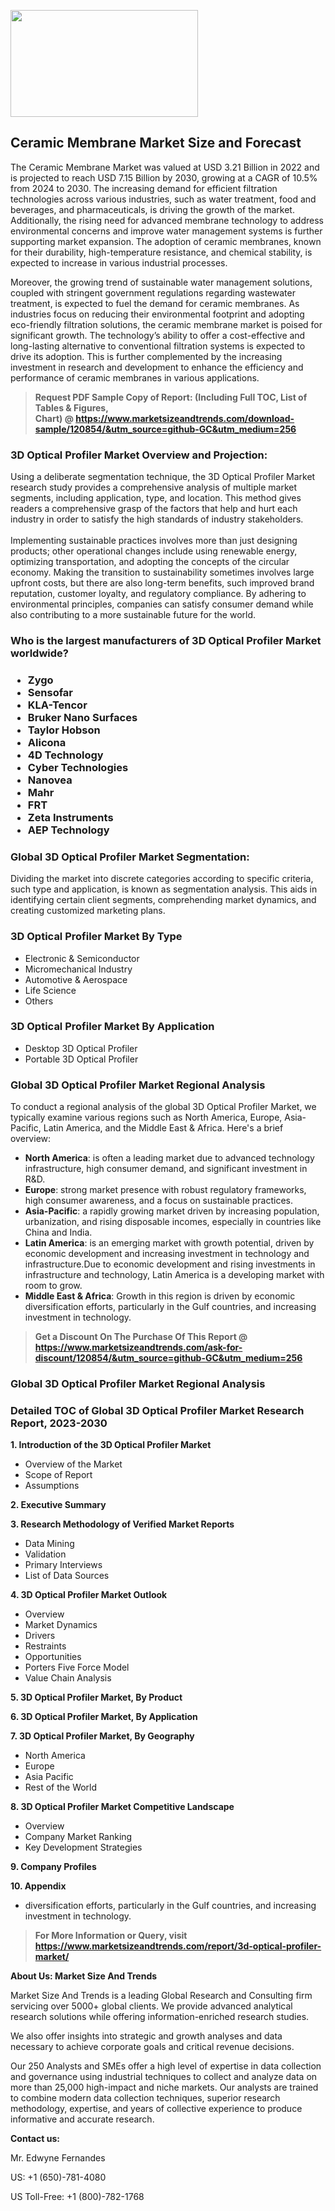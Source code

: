 <p><img class="alignnone size-medium wp-image-20088" src="https://ffe5etoiles.com/wp-content/uploads/2024/12/MST1-300x171.png" alt="" width="300" height="171" /></p><h2>Ceramic Membrane Market Size and Forecast</h2><p>The Ceramic Membrane Market was valued at USD 3.21 Billion in 2022 and is projected to reach USD 7.15 Billion by 2030, growing at a CAGR of 10.5% from 2024 to 2030. The increasing demand for efficient filtration technologies across various industries, such as water treatment, food and beverages, and pharmaceuticals, is driving the growth of the market. Additionally, the rising need for advanced membrane technology to address environmental concerns and improve water management systems is further supporting market expansion. The adoption of ceramic membranes, known for their durability, high-temperature resistance, and chemical stability, is expected to increase in various industrial processes. <p>Moreover, the growing trend of sustainable water management solutions, coupled with stringent government regulations regarding wastewater treatment, is expected to fuel the demand for ceramic membranes. As industries focus on reducing their environmental footprint and adopting eco-friendly filtration solutions, the ceramic membrane market is poised for significant growth. The technology’s ability to offer a cost-effective and long-lasting alternative to conventional filtration systems is expected to drive its adoption. This is further complemented by the increasing investment in research and development to enhance the efficiency and performance of ceramic membranes in various applications.</p></p><blockquote id="" class=""><strong>Request PDF Sample Copy of Report: (Including Full TOC, List of Tables &amp; Figures, Chart)&nbsp;@&nbsp;<strong><a href="https://www.marketsizeandtrends.com/download-sample/120854/&utm_source=github-GC&utm_medium=256" target="_blank">https://www.marketsizeandtrends.com/download-sample/120854/&utm_source=github-GC&utm_medium=256</a></strong></strong></blockquote><h3 id="" class="">3D Optical Profiler Market&nbsp;Overview and Projection:</h3><p id="" class="">Using a deliberate segmentation technique, the 3D Optical Profiler Market research study provides a comprehensive analysis of multiple market segments, including application, type, and location. This method gives readers a comprehensive grasp of the factors that help and hurt each industry in order to satisfy the high standards of industry stakeholders. <br /> <br />Implementing sustainable practices involves more than just designing products; other operational changes include using renewable energy, optimizing transportation, and adopting the concepts of the circular economy. Making the transition to sustainability sometimes involves large upfront costs, but there are also long-term benefits, such improved brand reputation, customer loyalty, and regulatory compliance. By adhering to environmental principles, companies can satisfy consumer demand while also contributing to a more sustainable future for the world.</p><h3 id="" class="">Who is the largest manufacturers of&nbsp;3D Optical Profiler Market worldwide?</h3><h3 class=""><p><ul><li>Zygo </li><li> Sensofar </li><li> KLA-Tencor </li><li> Bruker Nano Surfaces </li><li> Taylor Hobson </li><li> Alicona </li><li> 4D Technology </li><li> Cyber Technologies </li><li> Nanovea </li><li> Mahr </li><li> FRT </li><li> Zeta Instruments </li><li> AEP Technology</li></ul></p></h3><h3 id="" class="">Global&nbsp;3D Optical Profiler Market Segmentation:</h3><p id="" class="">Dividing the market into discrete categories according to specific criteria, such type and application, is known as segmentation analysis. This aids in identifying certain client segments, comprehending market dynamics, and creating customized marketing plans.</p><h3 id="" class="">3D Optical Profiler Market&nbsp;By Type</h3><p><p><ul><li>Electronic & Semiconductor</li><li> Micromechanical Industry</li><li> Automotive & Aerospace</li><li> Life Science</li><li> Others</p></li></ul></p></p><h3 id="" class="">3D Optical Profiler Market&nbsp;By Application</h3><p class=""><p><ul><li>Desktop 3D Optical Profiler</li><li> Portable 3D Optical Profiler</li></ul></p></p><h3 id="" class="">Global 3D Optical Profiler Market Regional Analysis</h3><p id="" class="">To conduct a regional analysis of the global 3D Optical Profiler Market, we typically examine various regions such as North America, Europe, Asia-Pacific, Latin America, and the Middle East &amp; Africa. Here's a brief overview:</p><ul><li><strong>North America</strong>: is often a leading market due to advanced technology infrastructure, high consumer demand, and significant investment in R&amp;D.</li><li><strong>Europe</strong>: strong market presence with robust regulatory frameworks, high consumer awareness, and a focus on sustainable practices.</li><li><strong>Asia-Pacific</strong>: a rapidly growing market driven by increasing population, urbanization, and rising disposable incomes, especially in countries like China and India.</li><li><strong>Latin America</strong>: is an emerging market with growth potential, driven by economic development and increasing investment in technology and infrastructure.Due to economic development and rising investments in infrastructure and technology, Latin America is a developing market with room to grow.</li><li><strong>Middle East &amp; Africa</strong>: Growth in this region is driven by economic diversification efforts, particularly in the Gulf countries, and increasing investment in technology.</li></ul><blockquote id="" class=""><strong>Get a Discount On The Purchase Of This Report @ <strong><a href="https://www.marketsizeandtrends.com/ask-for-discount/120854/&utm_source=github-GC&utm_medium=256" target="_blank">https://www.marketsizeandtrends.com/ask-for-discount/120854/&utm_source=github-GC&utm_medium=256</a></strong></strong></blockquote><h3 id="" class="">Global 3D Optical Profiler Market Regional Analysis</h3><h3 id="" class="">Detailed TOC of Global 3D Optical Profiler Market Research Report, 2023-2030</h3><p id="" class=""><strong>1. Introduction of the 3D Optical Profiler Market</strong></p><ul><li>Overview of the Market</li><li>Scope of Report</li><li>Assumptions</li></ul><p id="" class=""><strong>2. Executive Summary</strong></p><p id="" class=""><strong>3. Research Methodology of Verified Market Reports</strong></p><ul><li>Data Mining</li><li>Validation</li><li>Primary Interviews</li><li>List of Data Sources</li></ul><p id="" class=""><strong>4. 3D Optical Profiler Market Outlook</strong></p><ul><li>Overview</li><li>Market Dynamics</li><li>Drivers</li><li>Restraints</li><li>Opportunities</li><li>Porters Five Force Model</li><li>Value Chain Analysis</li></ul><p id="" class=""><strong>5. 3D Optical Profiler Market, By Product</strong></p><p id="" class=""><strong>6. 3D Optical Profiler Market, By Application</strong></p><p id="" class=""><strong>7. 3D Optical Profiler Market, By Geography</strong></p><ul><li>North America</li><li>Europe</li><li>Asia Pacific</li><li>Rest of the World</li></ul><p id="" class=""><strong>8. 3D Optical Profiler Market Competitive Landscape</strong></p><ul><li>Overview</li><li>Company Market Ranking</li><li>Key Development Strategies</li></ul><p id="" class=""><strong>9. Company Profiles</strong></p><p id="" class=""><strong>10. Appendix</strong></p><ul><li>diversification efforts, particularly in the Gulf countries, and increasing investment in technology.</li></ul><blockquote id="" class=""><strong>For More Information or Query, visit <strong><strong><a href="https://www.marketsizeandtrends.com/report/3d-optical-profiler-market/" target="_blank">https://www.marketsizeandtrends.com/report/3d-optical-profiler-market/</a></strong></strong></strong></blockquote><p id="" class=""><strong>About Us: Market Size And Trends</strong></p><p id="" class="">Market Size And Trends is a leading Global Research and Consulting firm servicing over 5000+ global clients. We provide advanced analytical research solutions while offering information-enriched research studies.</p><p id="" class="">We also offer insights into strategic and growth analyses and data necessary to achieve corporate goals and critical revenue decisions.</p><p id="" class="">Our 250 Analysts and SMEs offer a high level of expertise in data collection and governance using industrial techniques to collect and analyze data on more than 25,000 high-impact and niche markets. Our analysts are trained to combine modern data collection techniques, superior research methodology, expertise, and years of collective experience to produce informative and accurate research.</p><p id="" class=""><strong>Contact us:</strong></p><p id="" class="">Mr. Edwyne Fernandes</p><p id="" class="">US: +1 (650)-781-4080</p><p id="" class="">US Toll-Free: +1 (800)-782-1768</p>
